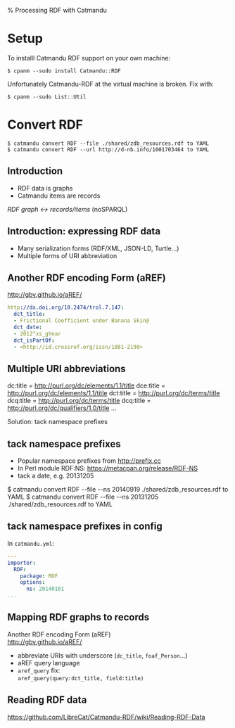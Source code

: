 % Processing RDF with Catmandu

# Setup

To installl Catmandu RDF support on your own machine:

```terminal
$ cpanm --sudo install Catmandu::RDF
```

Unfortunately Catmandu-RDF at the virtual machine is broken. Fix with:

```terminal
$ cpanm --sudo List::Util
```

# Convert RDF

```terminal
$ catmandu convert RDF --file ./shared/zdb_resources.rdf to YAML
$ catmandu convert RDF --url http://d-nb.info/1001703464 to YAML
```

## Introduction

* RDF data is graphs
* Catmandu items are records

*RDF graph <-> records/items* (noSPARQL)

## Introduction: expressing RDF data

* Many serialization forms (RDF/XML, JSON-LD, Turtle...)
* Multiple forms of URI abbreviation

## Another RDF encoding Form (aREF)

<http://gbv.github.io/aREF/>

```yaml
http://dx.doi.org/10.2474/trol.7.147:
  dct_title:
  - Frictional Coefficient under Banana Skin@
  dct_date:
  - 2012^xs_gYear
  dct_isPartOf:
  - <http://id.crossref.org/issn/1881-2198>
```

## Multiple URI abbreviations

  dc:title  = http://purl.org/dc/elements/1.1/title
  dce:title = http://purl.org/dc/elements/1.1/title
  dct:title = http://purl.org/dc/terms/title
  dcq:title = http://purl.org/dc/terms/title
  dcq:title = http://purl.org/dc/qualifiers/1.0/title
  ...

Solution: tack namespace prefixes

## tack namespace prefixes

* Popular namespace prefixes from <http://prefix.cc>
* In Perl module RDF:NS: <https://metacpan.org/release/RDF-NS>
* tack a date, e.g. 20131205

$ catmandu convert RDF --file --ns 20140919 ./shared/zdb_resources.rdf to YAML
$ catmandu convert RDF --file --ns 20131205 ./shared/zdb_resources.rdf to YAML

## tack namespace prefixes in config

In `catmandu.yml`:

```yaml
---
importer:
  RDF:
    package: RDF
    options:
      ns: 20140101
...
```

## Mapping RDF graphs to records

Another RDF encoding Form (aREF)\
<http://gbv.github.io/aREF/>

* abbreviate URIs with underscore 
  (`dc_title`, `foaf_Person`...)
* aREF query language
* `aref_query` fix:\
  `aref_query(query:dct_title, field:title)`

## Reading RDF data

<https://github.com/LibreCat/Catmandu-RDF/wiki/Reading-RDF-Data>
  

